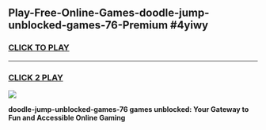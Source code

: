 
## Play-Free-Online-Games-doodle-jump-unblocked-games-76-Premium #4yiwy
<h3>
<a href="https://premium.freeplayer.one?title=doodle-jump-unblocked-games-76&ref=8M">CLICK TO PLAY</a></h3>
<hr>

<h3>
<a href="https://premium.freeplayer.one?title=doodle-jump-unblocked-games-76&ref=8M">CLICK 2 PLAY</a>
  
</h3>

<a href="https://premium.freeplayer.one?title=doodle-jump-unblocked-games-76&ref=8M"><img src="https://clearcache.store/games.png"></a>


**doodle-jump-unblocked-games-76 games unblocked: Your Gateway to Fun and Accessible Online Gaming**
